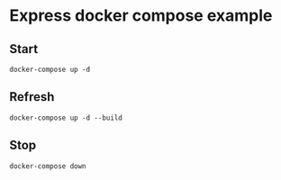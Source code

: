 # Express docker compose example

## Start

```
docker-compose up -d
```

## Refresh

```
docker-compose up -d --build
```

## Stop

```
docker-compose down
```
